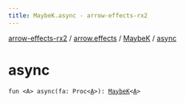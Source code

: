 ```yaml
---
title: MaybeK.async - arrow-effects-rx2
---
```


[arrow-effects-rx2](../../index.html) / [arrow.effects](../index.html) / [MaybeK](index.html) / [async](./async.html)

# async

`fun <A> async(fa: Proc<`[`A`](async.html#A)`>): `[`MaybeK`](index.html)`<`[`A`](async.html#A)`>`